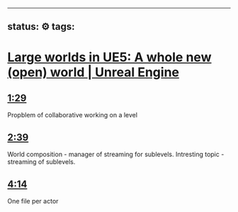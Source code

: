 
---
status: ⚙️
tags:
---

<!-- Generated by <a href="https://www.yinote.co/#installation">YiNote</a> -->

# [Large worlds in UE5: A whole new (open) world | Unreal Engine](https://www.youtube.com/watch?v=ZxJ5DG8Ytog)

## [1:29](https://www.youtube.com/watch?v=ZxJ5DG8Ytog&t=89)

Propblem of collaborative working on a level

## [2:39](https://www.youtube.com/watch?v=ZxJ5DG8Ytog&t=159)

World composition - manager of streaming for sublevels.
Intresting topic - streaming of sublevels.

## [4:14](https://www.youtube.com/watch?v=ZxJ5DG8Ytog&t=254)

One file per actor

